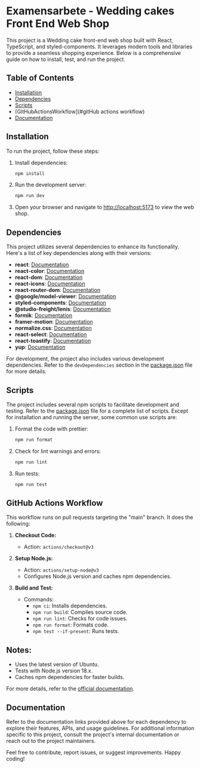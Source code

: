 # Examensarbete - Wedding cakes Front End Web Shop

This project is a Wedding cake front-end web shop built with React, TypeScript, and styled-components. It leverages modern tools and libraries to provide a seamless shopping experience. Below is a comprehensive guide on how to install, test, and run the project.

## Table of Contents
- [Installation](#installation)
- [Dependencies](#dependencies)
- [Scripts](#scripts)
- [GitHubActionsWorkflow](#gitHub actions workflow)
- [Documentation](#documentation)

## Installation
To run the project, follow these steps:

1. Install dependencies:
   ```sh
   npm install

2. Run the development server:
   ```sh
   npm run dev

3. Open your browser and navigate to [http://localhost:5173](http://localhost:5173) to view the web shop.

## Dependencies
This project utilizes several dependencies to enhance its functionality. Here's a list of key dependencies along with their versions:

- **react**: [Documentation](https://reactjs.org/)
- **react-color**: [Documentation](https://casesandberg.github.io/react-color/)
- **react-dom**: [Documentation](https://reactjs.org/docs/react-dom.html)
- **react-icons**: [Documentation](https://react-icons.github.io/react-icons/)
- **react-router-dom**: [Documentation](https://reactrouter.com/web/guides/quick-start)
- **@google/model-viewer**: [Documentation](https://github.com/google/model-viewer)
- **styled-components**: [Documentation](https://styled-components.com/)
- **@studio-freight/lenis**: [Documentation](https://github.com/studio-freight/lenis)
- **formik**: [Documentation](https://formik.org/)
- **framer-motion**: [Documentation](https://www.framer.com/motion/)
- **normalize.css**: [Documentation](https://github.com/necolas/normalize.css/)
- **react-select**: [Documentation](https://react-select.com/home)
- **react-toastify**: [Documentation](https://fkhadra.github.io/react-toastify/introduction)
- **yup**: [Documentation](https://github.com/jquense/yup)

For development, the project also includes various development dependencies. Refer to the `devDependencies` section in the [package.json](package.json) file for more details.

## Scripts
The project includes several npm scripts to facilitate development and testing. Refer to the [package.json](package.json) file for a complete list of scripts. Except for installation and running the server, some common use scripts are:

1. Format the code with prettier:
   ```sh
   npm run format

2. Check for lint warnings and errors:
   ```sh
   npm run lint

3. Run tests:
   ```sh
   npm run test

## GitHub Actions Workflow

This workflow runs on pull requests targeting the "main" branch. It does the following:

1. **Checkout Code:**
   - Action: `actions/checkout@v3`

2. **Setup Node.js:**
   - Action: `actions/setup-node@v3`
   - Configures Node.js version and caches npm dependencies.

3. **Build and Test:**
   - Commands:
     - `npm ci`: Installs dependencies.
     - `npm run build`: Compiles source code.
     - `npm run lint`: Checks for code issues.
     - `npm run format`: Formats code.
     - `npm test --if-present`: Runs tests.

## Notes:
- Uses the latest version of Ubuntu.
- Tests with Node.js version 18.x.
- Caches npm dependencies for faster builds.

For more details, refer to the [official documentation](https://docs.github.com/en/actions/automating-builds-and-tests/building-and-testing-nodejs).


## Documentation
Refer to the documentation links provided above for each dependency to explore their features, APIs, and usage guidelines. For additional information specific to this project, consult the project's internal documentation or reach out to the project maintainers.

Feel free to contribute, report issues, or suggest improvements. Happy coding!
